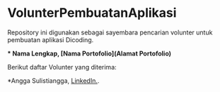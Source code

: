 # VolunterPembuatanAplikasi
Repository ini digunakan sebagai sayembara pencarian volunter untuk pembuatan aplikasi Dicoding.

**\* Nama Lengkap, [Nama Portofolio](Alamat Portofolio)**

Berikut daftar Volunter yang diterima:

*Angga Sulistiangga, [LinkedIn.](https://www.linkedin.com/in/sulistiangga/).
